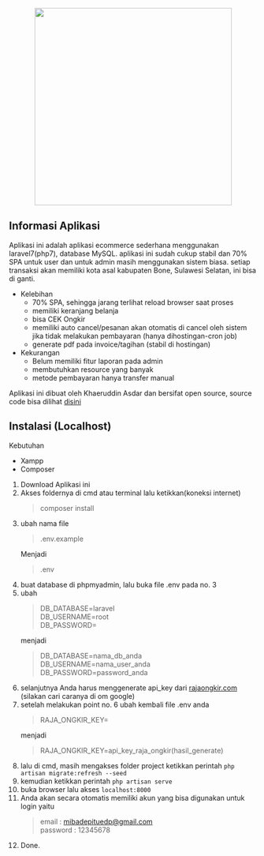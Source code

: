 <p align="center"><img src="https://res.cloudinary.com/dtfbvvkyp/image/upload/v1566331377/laravel-logolockup-cmyk-red.svg" width="400"></p>

## Informasi Aplikasi
Aplikasi ini adalah aplikasi ecommerce sederhana menggunakan laravel7(php7), database MySQL. aplikasi ini sudah cukup stabil dan 70% SPA untuk user dan untuk admin masih menggunakan sistem biasa. setiap transaksi akan memiliki kota asal kabupaten Bone, Sulawesi Selatan, ini bisa di ganti.
* Kelebihan
    + 70% SPA, sehingga jarang terlihat reload browser saat proses
    + memiliki keranjang belanja
    + bisa CEK Ongkir
    + memiliki auto cancel/pesanan akan otomatis di cancel oleh sistem jika tidak melakukan pembayaran (hanya dihostingan-cron job)
    + generate pdf pada invoice/tagihan (stabil di hostingan)
* Kekurangan
    + Belum memiliki fitur laporan pada admin
    + membutuhkan resource yang banyak
    + metode pembayaran hanya transfer manual

Aplikasi ini dibuat oleh Khaeruddin Asdar dan bersifat open source, source code bisa dilihat <a href="https://github.com/Khaeruddinasdar12/ecommerce-livewire">disini</a>

## Instalasi (Localhost)
Kebutuhan 
* Xampp
* Composer

1. Download Aplikasi ini 
2. Akses foldernya di cmd atau terminal lalu ketikkan(koneksi internet) <blockquote>composer install</blockquote> 
3. ubah nama file <blockquote>.env.example</blockquote> Menjadi <blockquote>.env</blockquote>
4. buat database di phpmyadmin, lalu buka file .env pada no. 3
5. ubah <blockquote>
    DB_DATABASE=laravel<br>
    DB_USERNAME=root<br>
    DB_PASSWORD=
    </blockquote>
    menjadi
    <blockquote>
    DB_DATABASE=nama_db_anda<br>
    DB_USERNAME=nama_user_anda<br>
    DB_PASSWORD=password_anda
    </blockquote>
6. selanjutnya Anda harus menggenerate api_key dari <a href="https://rajaongkir.com/">rajaongkir.com</a> (silakan cari caranya di om google)
7. setelah melakukan point no. 6 ubah kembali file .env anda <blockquote>
    RAJA_ONGKIR_KEY=
    </blockquote>
    menjadi
    <blockquote>
    RAJA_ONGKIR_KEY=api_key_raja_ongkir(hasil_generate)
    </blockquote>
8. lalu di cmd, masih mengakses folder project ketikkan perintah ```php artisan migrate:refresh --seed```
9. kemudian ketikkan perintah ```php artisan serve```
10. buka browser lalu akses ```localhost:8000```
11. Anda akan secara otomatis memiliki akun yang bisa digunakan untuk login yaitu <blockquote>
    email : mibadepituedp@gmail.com<br>
    password : 12345678
    </blockquote>
12. Done.


